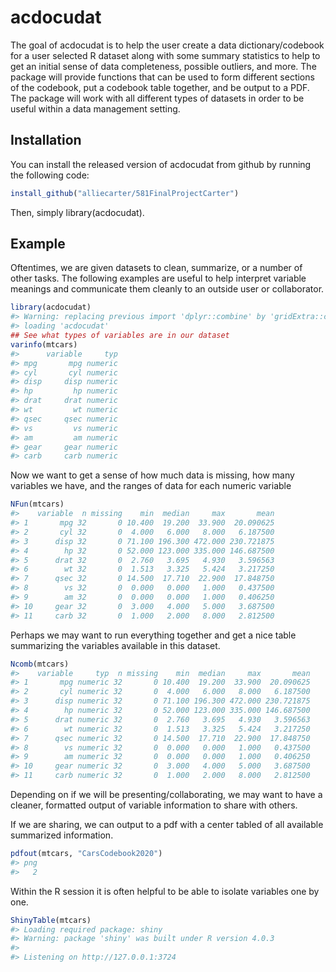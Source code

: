 
<!-- README.md is generated from README.Rmd. Please edit that file -->

# acdocudat

<!-- badges: start -->

<!-- badges: end -->

The goal of acdocudat is to help the user create a data
dictionary/codebook for a user selected R dataset along with some
summary statistics to help to get an initial sense of data completeness,
possible outliers, and more. The package will provide functions that can
be used to form different sections of the codebook, put a codebook table
together, and be output to a PDF. The package will work with all
different types of datasets in order to be useful within a data
management setting.

## Installation

You can install the released version of acdocudat from github by running
the following code:

``` r
install_github("alliecarter/581FinalProjectCarter")
```

Then, simply library(acdocudat).

## Example

Oftentimes, we are given datasets to clean, summarize, or a number of
other tasks. The following examples are useful to help interpret
variable meanings and communicate them cleanly to an outside user or
collaborator.

``` r
library(acdocudat)
#> Warning: replacing previous import 'dplyr::combine' by 'gridExtra::combine' when
#> loading 'acdocudat'
## See what types of variables are in our dataset
varinfo(mtcars)
#>      variable     typ
#> mpg       mpg numeric
#> cyl       cyl numeric
#> disp     disp numeric
#> hp         hp numeric
#> drat     drat numeric
#> wt         wt numeric
#> qsec     qsec numeric
#> vs         vs numeric
#> am         am numeric
#> gear     gear numeric
#> carb     carb numeric
```

Now we want to get a sense of how much data is missing, how many
variables we have, and the ranges of data for each numeric variable

``` r
NFun(mtcars)
#>    variable  n missing    min  median     max       mean
#> 1       mpg 32       0 10.400  19.200  33.900  20.090625
#> 2       cyl 32       0  4.000   6.000   8.000   6.187500
#> 3      disp 32       0 71.100 196.300 472.000 230.721875
#> 4        hp 32       0 52.000 123.000 335.000 146.687500
#> 5      drat 32       0  2.760   3.695   4.930   3.596563
#> 6        wt 32       0  1.513   3.325   5.424   3.217250
#> 7      qsec 32       0 14.500  17.710  22.900  17.848750
#> 8        vs 32       0  0.000   0.000   1.000   0.437500
#> 9        am 32       0  0.000   0.000   1.000   0.406250
#> 10     gear 32       0  3.000   4.000   5.000   3.687500
#> 11     carb 32       0  1.000   2.000   8.000   2.812500
```

Perhaps we may want to run everything together and get a nice table
summarizing the variables available in this dataset.

``` r
Ncomb(mtcars)
#>    variable     typ  n missing    min  median     max       mean
#> 1       mpg numeric 32       0 10.400  19.200  33.900  20.090625
#> 2       cyl numeric 32       0  4.000   6.000   8.000   6.187500
#> 3      disp numeric 32       0 71.100 196.300 472.000 230.721875
#> 4        hp numeric 32       0 52.000 123.000 335.000 146.687500
#> 5      drat numeric 32       0  2.760   3.695   4.930   3.596563
#> 6        wt numeric 32       0  1.513   3.325   5.424   3.217250
#> 7      qsec numeric 32       0 14.500  17.710  22.900  17.848750
#> 8        vs numeric 32       0  0.000   0.000   1.000   0.437500
#> 9        am numeric 32       0  0.000   0.000   1.000   0.406250
#> 10     gear numeric 32       0  3.000   4.000   5.000   3.687500
#> 11     carb numeric 32       0  1.000   2.000   8.000   2.812500
```

Depending on if we will be presenting/collaborating, we may want to have
a cleaner, formatted output of variable information to share with
others.

If we are sharing, we can output to a pdf with a center tabled of all
available summarized information.

``` r
pdfout(mtcars, "CarsCodebook2020")
#> png 
#>   2
```

Within the R session it is often helpful to be able to isolate variables
one by one.

``` r
ShinyTable(mtcars)
#> Loading required package: shiny
#> Warning: package 'shiny' was built under R version 4.0.3
#> 
#> Listening on http://127.0.0.1:3724
```
